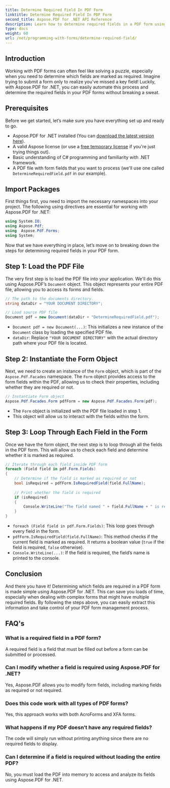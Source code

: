 ```yaml
---
title: Determine Required Field In PDF Form
linktitle: Determine Required Field In PDF Form
second_title: Aspose.PDF for .NET API Reference
description: Learn how to determine required fields in a PDF form using Aspose.PDF for .NET. Our step-by-step guide simplifies form management and enhances your PDF automation workflow.
type: docs
weight: 60
url: /net/programming-with-forms/determine-required-field/
---
```

## Introduction

Working with PDF forms can often feel like solving a puzzle, especially when you need to determine which fields are marked as required. Imagine trying to submit a form only to realize you've missed a key field! Luckily, with Aspose.PDF for .NET, you can easily automate this process and determine the required fields in your PDF forms without breaking a sweat. 

## Prerequisites

Before we get started, let’s make sure you have everything set up and ready to go.

- Aspose.PDF for .NET installed (You can [download the latest version here](https://releases.aspose.com/pdf/net/)).
- A valid Aspose license (or use a [free temporary license](https://purchase.aspose.com/temporary-license/) if you're just trying things out).
- Basic understanding of C# programming and familiarity with .NET framework.
- A PDF file with form fields that you want to process (we'll use one called `DetermineRequiredField.pdf` in our example).

## Import Packages

First things first, you need to import the necessary namespaces into your project. The following using directives are essential for working with Aspose.PDF for .NET:

```csharp
using System.IO;
using Aspose.Pdf;
using  Aspose.Pdf.Forms;
using System;
```

Now that we have everything in place, let’s move on to breaking down the steps for determining required fields in your PDF form.

## Step 1: Load the PDF File

The very first step is to load the PDF file into your application. We'll do this using Aspose.PDF’s `Document` object. This object represents your entire PDF file, allowing you to access its forms and fields.

```csharp
// The path to the documents directory.
string dataDir = "YOUR DOCUMENT DIRECTORY";

// Load source PDF file
Document pdf = new Document(dataDir + "DetermineRequiredField.pdf");
```

- `Document pdf = new Document(...)`: This initializes a new instance of the `Document` class by loading the specified PDF file.
- `dataDir`: Replace `"YOUR DOCUMENT DIRECTORY"` with the actual directory path where your PDF file is located.

## Step 2: Instantiate the Form Object

Next, we need to create an instance of the `Form` object, which is part of the `Aspose.Pdf.Facades` namespace. The `Form` object provides access to the form fields within the PDF, allowing us to check their properties, including whether they are required or not.

```csharp
// Instantiate Form object
Aspose.Pdf.Facades.Form pdfForm = new Aspose.Pdf.Facades.Form(pdf);
```

- The `Form` object is initialized with the PDF file loaded in step 1.
- This object will allow us to interact with the fields within the form.

## Step 3: Loop Through Each Field in the Form

Once we have the form object, the next step is to loop through all the fields in the PDF form. This will allow us to check each field and determine whether it is marked as required.

```csharp
// Iterate through each field inside PDF form
foreach (Field field in pdf.Form.Fields)
{
    // Determine if the field is marked as required or not
    bool isRequired = pdfForm.IsRequiredField(field.FullName);
    
    // Print whether the field is required
    if (isRequired)
    {
        Console.WriteLine("The field named " + field.FullName + " is required");
    }
}
```

- `foreach (Field field in pdf.Form.Fields)`: This loop goes through every field in the form.
- `pdfForm.IsRequiredField(field.FullName)`: This method checks if the current field is marked as required. It returns a boolean value (`true` if the field is required, `false` otherwise).
- `Console.WriteLine(...)`: If the field is required, the field’s name is printed to the console.

## Conclusion

And there you have it! Determining which fields are required in a PDF form is made simple using Aspose.PDF for .NET. This can save you loads of time, especially when dealing with complex forms that might have multiple required fields. By following the steps above, you can easily extract this information and take control of your PDF form management process.

## FAQ's

### What is a required field in a PDF form?
A required field is a field that must be filled out before a form can be submitted or processed.

### Can I modify whether a field is required using Aspose.PDF for .NET?
Yes, Aspose.PDF allows you to modify form fields, including marking fields as required or not required.

### Does this code work with all types of PDF forms?
Yes, this approach works with both AcroForms and XFA forms.

### What happens if my PDF doesn’t have any required fields?
The code will simply run without printing anything since there are no required fields to display.

### Can I determine if a field is required without loading the entire PDF?
No, you must load the PDF into memory to access and analyze its fields using Aspose.PDF for .NET.
